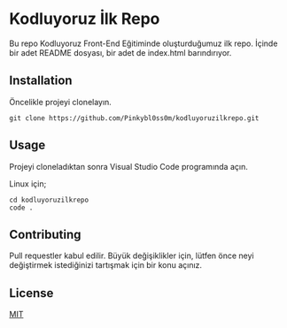 # Kodluyoruz İlk Repo
Bu repo Kodluyoruz Front-End Eğitiminde oluşturduğumuz ilk repo. İçinde bir adet README dosyası, bir adet de index.html barındırıyor.
## Installation
Öncelikle projeyi clonelayın.

    git clone https://github.com/Pinkybl0ss0m/kodluyoruzilkrepo.git
## Usage
Projeyi cloneladıktan sonra Visual Studio Code programında açın.

Linux için;

    cd kodluyoruzilkrepo
    code .
## Contributing
Pull requestler kabul edilir. Büyük değişiklikler için, lütfen önce neyi değiştirmek istediğinizi tartışmak için bir konu açınız.
## License
[MIT](https://choosealicense.com/licenses/mit/)
